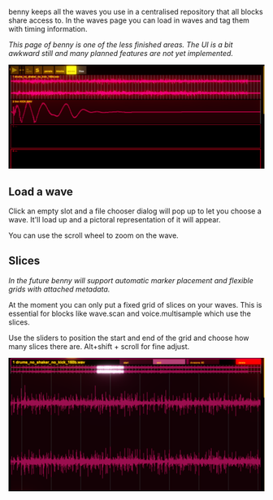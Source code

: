 benny keeps all the waves you use in a centralised repository that all blocks share access to. In the waves page you can load in waves and tag them with timing information.

*This page of benny is one of the less finished areas. The UI is a bit awkward still and many planned features are not yet implemented.*

![waves page picture](assets/screenshots/waves_page_1.png)

## Load a wave

Click an empty slot and a file chooser dialog will pop up to let you choose a wave. It'll load up and a pictoral representation of it will appear.

You can use the scroll wheel to zoom on the wave.

## Slices

*In the future benny will support automatic marker placement and flexible grids with attached metadata.*

At the moment you can only put a fixed grid of slices on your waves. This is essential for blocks like wave.scan and voice.multisample which use the slices. 

Use the sliders to position the start and end of the grid and choose how many slices there are. Alt+shift + scroll for fine adjust.

![waves slices picture](assets/screenshots/waves_zoomed.png)